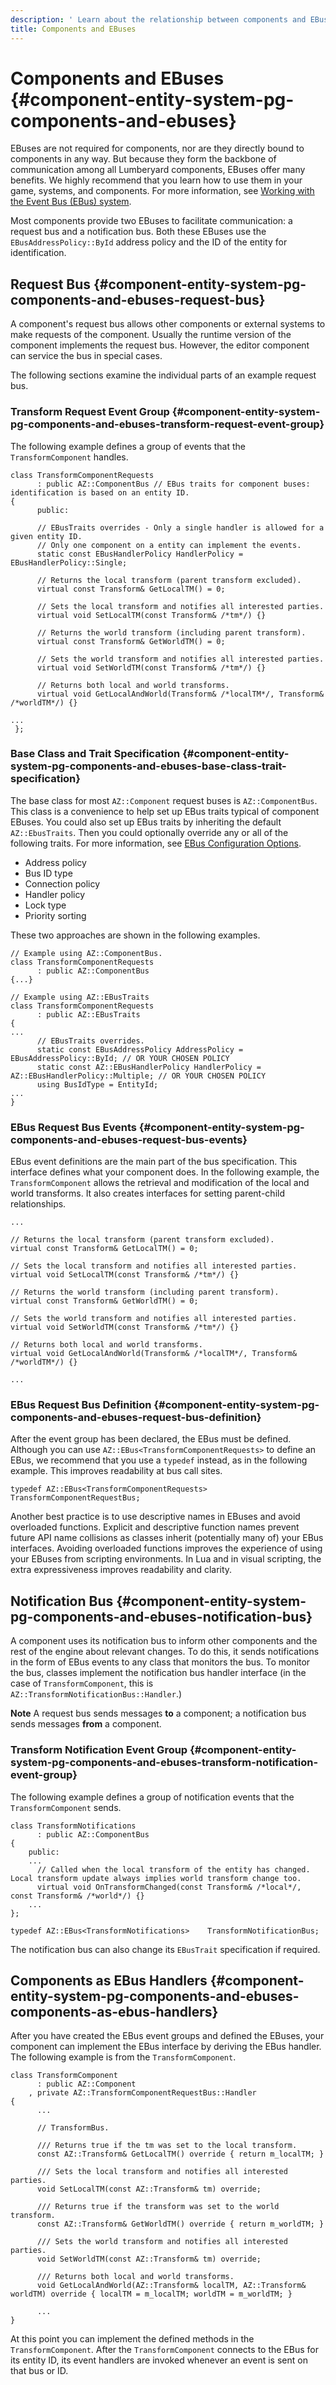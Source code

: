 ```yaml
---
description: ' Learn about the relationship between components and EBuses in Open 3D Engine. '
title: Components and EBuses
---
```

# Components and EBuses {#component-entity-system-pg-components-and-ebuses}

EBuses are not required for components, nor are they directly bound to components in any way\. But because they form the backbone of communication among all Lumberyard components, EBuses offer many benefits\. We highly recommend that you learn how to use them in your game, systems, and components\. For more information, see [Working with the Event Bus \(EBus\) system](/docs/user-guide/features/engine/ebus/_index.md)\.

Most components provide two EBuses to facilitate communication: a request bus and a notification bus\. Both these EBuses use the `EBusAddressPolicy::ById` address policy and the ID of the entity for identification\.

## Request Bus {#component-entity-system-pg-components-and-ebuses-request-bus}

A component's request bus allows other components or external systems to make requests of the component\. Usually the runtime version of the component implements the request bus\. However, the editor component can service the bus in special cases\.

The following sections examine the individual parts of an example request bus\.

### Transform Request Event Group {#component-entity-system-pg-components-and-ebuses-transform-request-event-group}

The following example defines a group of events that the `TransformComponent` handles\.

```
class TransformComponentRequests
      : public AZ::ComponentBus // EBus traits for component buses: identification is based on an entity ID.
{
      public:

      // EBusTraits overrides - Only a single handler is allowed for a given entity ID.
      // Only one component on a entity can implement the events.
      static const EBusHandlerPolicy HandlerPolicy = EBusHandlerPolicy::Single;

      // Returns the local transform (parent transform excluded).
      virtual const Transform& GetLocalTM() = 0;

      // Sets the local transform and notifies all interested parties.
      virtual void SetLocalTM(const Transform& /*tm*/) {}

      // Returns the world transform (including parent transform).
      virtual const Transform& GetWorldTM() = 0;

      // Sets the world transform and notifies all interested parties.
      virtual void SetWorldTM(const Transform& /*tm*/) {}

      // Returns both local and world transforms.
      virtual void GetLocalAndWorld(Transform& /*localTM*/, Transform& /*worldTM*/) {}

...
 };
```

### Base Class and Trait Specification {#component-entity-system-pg-components-and-ebuses-base-class-trait-specification}

The base class for most `AZ::Component` request buses is `AZ::ComponentBus`\. This class is a convenience to help set up EBus traits typical of component EBuses\. You could also set up EBus traits by inheriting the default `AZ::EbusTraits`\. Then you could optionally override any or all of the following traits\. For more information, see [ EBus Configuration Options](/docs/userguide/programming/ebus/usage-and-examples#ebus-usage-and-examples-config-options)\.
+ Address policy
+ Bus ID type
+ Connection policy
+ Handler policy
+ Lock type
+ Priority sorting

These two approaches are shown in the following examples\.

```
// Example using AZ::ComponentBus.
class TransformComponentRequests
      : public AZ::ComponentBus
{...}
```

```
// Example using AZ::EBusTraits
class TransformComponentRequests
      : public AZ::EBusTraits
{
...
      // EBusTraits overrides.
      static const EBusAddressPolicy AddressPolicy = EBusAddressPolicy::ById; // OR YOUR CHOSEN POLICY
      static const AZ::EBusHandlerPolicy HandlerPolicy = AZ::EBusHandlerPolicy::Multiple; // OR YOUR CHOSEN POLICY
      using BusIdType = EntityId;
...
}
```

### EBus Request Bus Events {#component-entity-system-pg-components-and-ebuses-request-bus-events}

EBus event definitions are the main part of the bus specification\. This interface defines what your component does\. In the following example, the `TransformComponent` allows the retrieval and modification of the local and world transforms\. It also creates interfaces for setting parent-child relationships\.

```
...

// Returns the local transform (parent transform excluded).
virtual const Transform& GetLocalTM() = 0;

// Sets the local transform and notifies all interested parties.
virtual void SetLocalTM(const Transform& /*tm*/) {}

// Returns the world transform (including parent transform).
virtual const Transform& GetWorldTM() = 0;

// Sets the world transform and notifies all interested parties.
virtual void SetWorldTM(const Transform& /*tm*/) {}

// Returns both local and world transforms.
virtual void GetLocalAndWorld(Transform& /*localTM*/, Transform& /*worldTM*/) {}

...
```

### EBus Request Bus Definition {#component-entity-system-pg-components-and-ebuses-request-bus-definition}

After the event group has been declared, the EBus must be defined\. Although you can use `AZ::EBus<TransformComponentRequests>` to define an EBus, we recommend that you use a `typedef` instead, as in the following example\. This improves readability at bus call sites\.

```
typedef AZ::EBus<TransformComponentRequests> TransformComponentRequestBus;
```

Another best practice is to use descriptive names in EBuses and avoid overloaded functions\. Explicit and descriptive function names prevent future API name collisions as classes inherit \(potentially many of\) your EBus interfaces\. Avoiding overloaded functions improves the experience of using your EBuses from scripting environments\. In Lua and in visual scripting, the extra expressiveness improves readability and clarity\.

## Notification Bus {#component-entity-system-pg-components-and-ebuses-notification-bus}

A component uses its notification bus to inform other components and the rest of the engine about relevant changes\. To do this, it sends notifications in the form of EBus events to any class that monitors the bus\. To monitor the bus, classes implement the notification bus handler interface \(in the case of `TransformComponent`, this is `AZ::TransformNotificationBus::Handler`\.\)

**Note**
A request bus sends messages **to** a component; a notification bus sends messages **from** a component\.

### Transform Notification Event Group {#component-entity-system-pg-components-and-ebuses-transform-notification-event-group}

The following example defines a group of notification events that the `TransformComponent` sends\.

```
class TransformNotifications
      : public AZ::ComponentBus
{
    public:
    ...
      // Called when the local transform of the entity has changed. Local transform update always implies world transform change too.
      virtual void OnTransformChanged(const Transform& /*local*/, const Transform& /*world*/) {}
    ...
};

typedef AZ::EBus<TransformNotifications>    TransformNotificationBus;
```

The notification bus can also change its `EBusTrait` specification if required\.

## Components as EBus Handlers {#component-entity-system-pg-components-and-ebuses-components-as-ebus-handlers}

After you have created the EBus event groups and defined the EBuses, your component can implement the EBus interface by deriving the EBus handler\. The following example is from the `TransformComponent`\.

```
class TransformComponent
      : public AZ::Component
    , private AZ::TransformComponentRequestBus::Handler
{
      ...

      // TransformBus.

      /// Returns true if the tm was set to the local transform.
      const AZ::Transform& GetLocalTM() override { return m_localTM; }

      /// Sets the local transform and notifies all interested parties.
      void SetLocalTM(const AZ::Transform& tm) override;

      /// Returns true if the transform was set to the world transform.
      const AZ::Transform& GetWorldTM() override { return m_worldTM; }

      /// Sets the world transform and notifies all interested parties.
      void SetWorldTM(const AZ::Transform& tm) override;

      /// Returns both local and world transforms.
      void GetLocalAndWorld(AZ::Transform& localTM, AZ::Transform& worldTM) override { localTM = m_localTM; worldTM = m_worldTM; }

      ...
}
```

At this point you can implement the defined methods in the `TransformComponent`\. After the `TransformComponent` connects to the EBus for its entity ID, its event handlers are invoked whenever an event is sent on that bus or ID\.